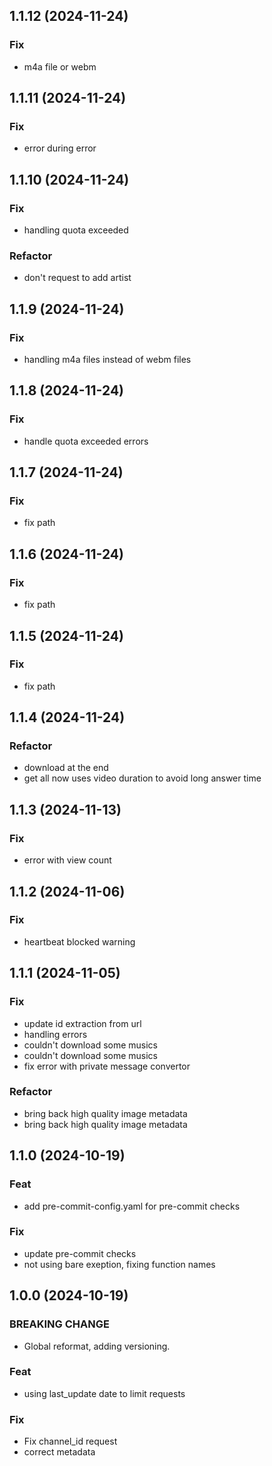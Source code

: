 ## 1.1.12 (2024-11-24)

### Fix

- m4a file or webm

## 1.1.11 (2024-11-24)

### Fix

- error during error

## 1.1.10 (2024-11-24)

### Fix

- handling quota exceeded

### Refactor

- don't request to add artist

## 1.1.9 (2024-11-24)

### Fix

- handling m4a files instead of webm files

## 1.1.8 (2024-11-24)

### Fix

- handle quota exceeded errors

## 1.1.7 (2024-11-24)

### Fix

- fix path

## 1.1.6 (2024-11-24)

### Fix

- fix path

## 1.1.5 (2024-11-24)

### Fix

- fix path

## 1.1.4 (2024-11-24)

### Refactor

- download at the end
- get all now uses video duration to avoid long answer time

## 1.1.3 (2024-11-13)

### Fix

- error with view count

## 1.1.2 (2024-11-06)

### Fix

- heartbeat blocked warning

## 1.1.1 (2024-11-05)

### Fix

- update id extraction from url
- handling errors
- couldn't download some musics
- couldn't download some musics
- fix error with private message convertor

### Refactor

- bring back high quality image metadata
- bring back high quality image metadata

## 1.1.0 (2024-10-19)

### Feat

- add pre-commit-config.yaml for pre-commit checks

### Fix

- update pre-commit checks
- not using bare exeption, fixing function names

## 1.0.0 (2024-10-19)

### BREAKING CHANGE

- Global reformat, adding versioning.

### Feat

- using last_update date to limit requests

### Fix

- Fix channel_id request
- correct metadata
